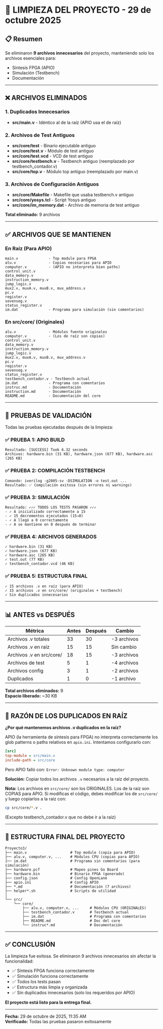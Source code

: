 # 🧹 LIMPIEZA DEL PROYECTO - 29 de octubre 2025

## 📋 Resumen

Se eliminaron **9 archivos innecesarios** del proyecto, manteniendo solo los archivos esenciales para:
- Síntesis FPGA (APIO)
- Simulación (Testbench)
- Documentación

---

## ❌ ARCHIVOS ELIMINADOS

### 1. Duplicados Innecesarios
- **src/main.v** - Idéntico al de la raíz (APIO usa el de raíz)

### 2. Archivos de Test Antiguos
- **src/core/test** - Binario ejecutable antiguo
- **src/core/test.v** - Módulo de test antiguo
- **src/core/test.vcd** - VCD de test antiguo
- **src/core/testbench.v** - Testbench antiguo (reemplazado por testbench_contador.v)
- **src/core/top.v** - Módulo top antiguo (reemplazado por main.v)

### 3. Archivos de Configuración Antiguos
- **src/core/Makefile** - Makefile que usaba testbench.v antiguo
- **src/core/yosys.tcl** - Script Yosys antiguo
- **src/core/im_memory.dat** - Archivo de memoria de test antiguo

**Total eliminado:** 9 archivos

---

## ✅ ARCHIVOS QUE SE MANTIENEN

### En Raíz (Para APIO)
```
main.v              - Top module para FPGA
alu.v               - Copias necesarias para APIO
computer.v          - (APIO no interpreta bien paths)
control_unit.v
data_memory.v
instruction_memory.v
jump_logic.v
mux2.v, muxA.v, muxB.v, mux_address.v
pc.v
register.v
sevenseg.v
status_register.v
im.dat              - Programa para simulación (sin comentarios)
```

### En src/core/ (Originales)
```
alu.v               - Módulos fuente originales
computer.v          - (Los de raíz son copias)
control_unit.v
data_memory.v
instruction_memory.v
jump_logic.v
mux2.v, muxA.v, muxB.v, mux_address.v
pc.v
register.v
sevenseg.v
status_register.v
testbench_contador.v - Testbench actual
im.dat              - Programa con comentarios
instruc.md          - Documentación
instruction.md      - Documentación
README.md           - Documentación del core
```

---

## 🧪 PRUEBAS DE VALIDACIÓN

Todas las pruebas ejecutadas después de la limpieza:

### ✅ PRUEBA 1: APIO BUILD
```
Resultado: [SUCCESS] Took 6.32 seconds
Archivos: hardware.bin (31 KB), hardware.json (677 KB), hardware.asc (265 KB)
```

### ✅ PRUEBA 2: COMPILACIÓN TESTBENCH
```
Comando: iverilog -g2005-sv -DSIMULATION -o test.out ...
Resultado: ✅ Compilación exitosa (sin errores ni warnings)
```

### ✅ PRUEBA 3: SIMULACIÓN
```
Resultado: ✓✓✓ TODOS LOS TESTS PASARON ✓✓✓
- ✓ A inicializado correctamente a 15
- ✓ 15 decrementos ejecutados (15→0)
- ✓ A llegó a 0 correctamente
- ✓ A se mantiene en 0 después de terminar
```

### ✅ PRUEBA 4: ARCHIVOS GENERADOS
```
✓ hardware.bin (31 KB)
✓ hardware.json (677 KB)
✓ hardware.asc (265 KB)
✓ test.out (77 KB)
✓ testbench_contador.vcd (46 KB)
```

### ✅ PRUEBA 5: ESTRUCTURA FINAL
```
✓ 15 archivos .v en raíz (para APIO)
✓ 15 archivos .v en src/core/ (originales + testbench)
✓ Sin duplicados innecesarios
```

---

## 📊 ANTES vs DESPUÉS

| Métrica | Antes | Después | Cambio |
|---------|-------|---------|--------|
| Archivos .v totales | 33 | 30 | -3 archivos |
| Archivos .v en raíz | 15 | 15 | Sin cambio |
| Archivos .v en src/core/ | 18 | 15 | -3 archivos |
| Archivos de test | 5 | 1 | -4 archivos |
| Archivos config | 3 | 1 | -2 archivos |
| Duplicados | 1 | 0 | -1 archivo |

**Total archivos eliminados:** 9  
**Espacio liberado:** ~30 KB

---

## 🎯 RAZÓN DE LOS DUPLICADOS EN RAÍZ

**¿Por qué mantenemos archivos .v duplicados en la raíz?**

APIO (la herramienta de síntesis para FPGA) no interpreta correctamente los glob patterns 
o paths relativos en `apio.ini`. Intentamos configurarlo con:

```ini
[src]
top-module = src/main.v
include-path = src/core
```

Pero APIO falló con: `Error: Unknown module type: computer`

**Solución:** Copiar todos los archivos `.v` necesarios a la raíz del proyecto.

**Nota:** Los archivos en `src/core/` son los ORIGINALES. Los de la raíz son COPIAS 
para APIO. Si modificas el código, debes modificar los de `src/core/` y luego 
copiarlos a la raíz con:

```bash
cp src/core/*.v .
```

(Excepto testbench_contador.v que no debe ir a la raíz)

---

## 📝 ESTRUCTURA FINAL DEL PROYECTO

```
Proyecto3/
├── main.v                    # Top module (copia para APIO)
├── alu.v, computer.v, ...    # Módulos CPU (copias para APIO)
├── im.dat                    # Programa sin comentarios (para simulación)
├── hardware.pcf              # Mapeo pines Go Board
├── hardware.bin              # Binario FPGA (generado)
├── config.json               # Config OpenLane
├── apio.ini                  # Config APIO
├── *.md                      # Documentación (7 archivos)
├── helper*.sh                # Scripts de utilidad
│
└── src/
    └── core/
        ├── alu.v, computer.v, ...     # Módulos CPU (ORIGINALES)
        ├── testbench_contador.v       # Testbench actual
        ├── im.dat                     # Programa con comentarios
        ├── README.md                  # Doc del core
        └── instruc*.md                # Documentación
```

---

## ✅ CONCLUSIÓN

La limpieza fue exitosa. Se eliminaron 9 archivos innecesarios sin afectar la funcionalidad:

- ✅ Síntesis FPGA funciona correctamente
- ✅ Simulación funciona correctamente
- ✅ Todos los tests pasan
- ✅ Estructura más limpia y organizada
- ✅ Sin duplicados innecesarios (solo los requeridos por APIO)

**El proyecto está listo para la entrega final.**

---

**Fecha:** 29 de octubre de 2025, 11:35 AM  
**Verificado:** Todas las pruebas pasaron exitosamente

